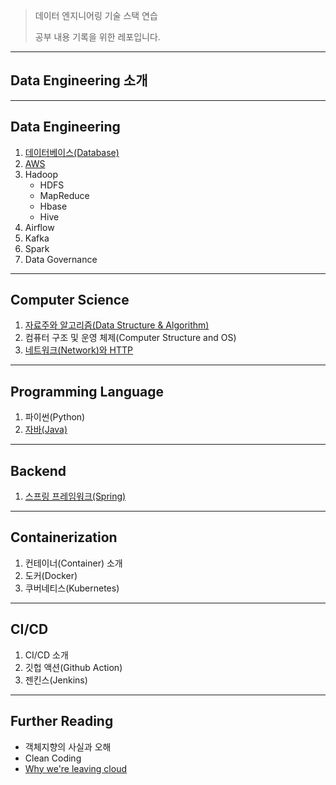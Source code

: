 > 데이터 엔지니어링 기술 스택 연습
>
> 공부 내용 기록을 위한 레포입니다.

---

## Data Engineering 소개









---

## Data Engineering

1. [데이터베이스(Database)](https://github.com/seungki1011/Data-Engineering/tree/main/database)
2. [AWS]()
3. Hadoop
   * HDFS
   * MapReduce
   * Hbase
   * Hive
4. Airflow
5. Kafka
6. Spark
8. Data Governance

---

## Computer Science

1. [자료주와 알고리즘(Data Structure & Algorithm)]()
2. 컴퓨터 구조 및 운영 체제(Computer Structure and OS)
3. [네트워크(Network)와 HTTP](https://github.com/seungki1011/Data-Engineering/tree/main/network%20and%20http)

---

## Programming Language

1. 파이썬(Python)
2. [자바(Java)](https://github.com/seungki1011/Data-Engineering/tree/main/java)

---

## Backend

1. [스프링 프레임워크(Spring)](https://github.com/seungki1011/Data-Engineering/tree/main/spring)

---

## Containerization

1. 컨테이너(Container) 소개
2. 도커(Docker)
3. 쿠버네티스(Kubernetes)

---

## CI/CD

1. CI/CD 소개
2. 깃헙 액션(Github Action)
3. 젠킨스(Jenkins)

---

## Further Reading

* 객체지향의 사실과 오해
* Clean Coding
* [Why we're leaving cloud](https://world.hey.com/dhh/why-we-re-leaving-the-cloud-654b47e0)

